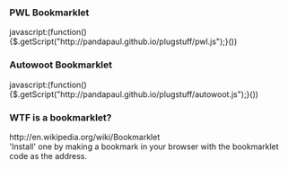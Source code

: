 <h3>PWL Bookmarklet</h3>
javascript:(function(){$.getScript("http://pandapaul.github.io/plugstuff/pwl.js");}())

<h3>Autowoot Bookmarklet</h3>
javascript:(function(){$.getScript("http://pandapaul.github.io/plugstuff/autowoot.js");}())

<h3>WTF is a bookmarklet?</h3>
http://en.wikipedia.org/wiki/Bookmarklet<br>
'Install' one by making a bookmark in your browser with the bookmarklet code as the address.